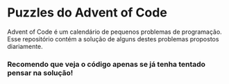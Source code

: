 # Puzzles do Advent of Code

Advent of Code é um calendário de pequenos problemas de programação. Esse repositório contém a solução de alguns destes problemas propostos diariamente.

### Recomendo que veja o código apenas se já tenha tentado pensar na solução!
